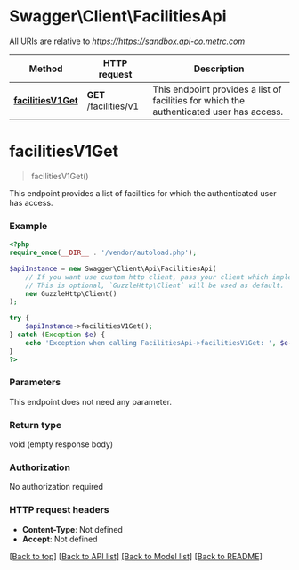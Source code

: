 # Swagger\Client\FacilitiesApi

All URIs are relative to *https://https://sandbox.api-co.metrc.com*

Method | HTTP request | Description
------------- | ------------- | -------------
[**facilitiesV1Get**](FacilitiesApi.md#facilitiesV1Get) | **GET** /facilities/v1 | This endpoint provides a list of facilities for which the authenticated user has access.


# **facilitiesV1Get**
> facilitiesV1Get()

This endpoint provides a list of facilities for which the authenticated user has access.



### Example
```php
<?php
require_once(__DIR__ . '/vendor/autoload.php');

$apiInstance = new Swagger\Client\Api\FacilitiesApi(
    // If you want use custom http client, pass your client which implements `GuzzleHttp\ClientInterface`.
    // This is optional, `GuzzleHttp\Client` will be used as default.
    new GuzzleHttp\Client()
);

try {
    $apiInstance->facilitiesV1Get();
} catch (Exception $e) {
    echo 'Exception when calling FacilitiesApi->facilitiesV1Get: ', $e->getMessage(), PHP_EOL;
}
?>
```

### Parameters
This endpoint does not need any parameter.

### Return type

void (empty response body)

### Authorization

No authorization required

### HTTP request headers

 - **Content-Type**: Not defined
 - **Accept**: Not defined

[[Back to top]](#) [[Back to API list]](../../README.md#documentation-for-api-endpoints) [[Back to Model list]](../../README.md#documentation-for-models) [[Back to README]](../../README.md)

